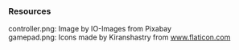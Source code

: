 ### Resources  

controller.png: Image by IO-Images from Pixabay  
gamepad.png: Icons made by Kiranshastry from www.flaticon.com  